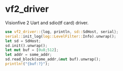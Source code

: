 # vf2_driver
Visionfive 2 Uart and sdio(tf card) driver.

```rust
use vf2_driver::{log, println, sd::SdHost, serial};
serial::init_log(log::LevelFilter::Info).unwrap();
let sd = SdHost;
sd.init().unwrap();
let mut buf = [0u8;512];
let addr = some_addr;
sd.read_block(some_addr,&mut buf).unwrap();
println!("{buf:?}");
```
